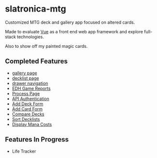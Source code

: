 # slatronica-mtg

Customized MTG deck and gallery app focused on altered cards.

Made to evaluate [Vue](https://cli.vuejs.org/config/) as a front end web app framework and explore full-stack technologies.

Also to show off my painted magic cards.

## Completed Features

- [gallery page](https://slatron.github.io/slatronica-mtg)
- [decklist page](https://slatron.github.io/slatronica-mtg/#/decks)
- [drawer navigation](https://slatron.github.io/slatronica-mtg)
- [EDH Game Reports](https://slatron.github.io/slatronica-mtg/#/all-reports)
- [Process Page](https://slatron.github.io/slatronica-mtg/#/blueprint-process)
- [API Authentication](https://slatron.github.io/slatronica-mtg/#/login)
- [Add Deck Form](https://slatron.github.io/slatronica-mtg/#/decks)
- [Add Card Form](https://slatron.github.io/slatronica-mtg/#/decks)
- [Compare Decks](https://slatron.github.io/slatronica-mtg/#/decks)
- [Sort Decklists](https://slatron.github.io/slatronica-mtg/#/decks)
- [Display Mana Costs](https://slatron.github.io/slatronica-mtg/#/decks)

## Features In Progress

- Life Tracker
